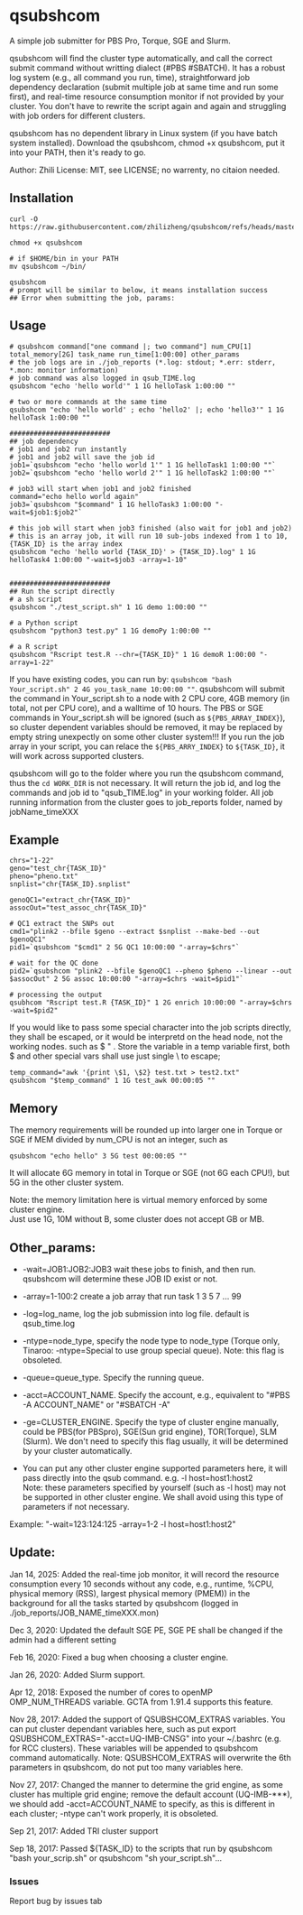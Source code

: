 # qsubshcom

A simple job submitter for PBS Pro, Torque, SGE and Slurm.

qsubshcom will find the cluster type automatically, and call the correct submit command without writting dialect (#PBS #SBATCH). It has a robust log system (e.g., all command you run, time), straightforward job dependency declaration (submit multiple job at same time and run some first), and real-time resource consumption monitor if not provided by your cluster. You don't have to rewrite the script again and again and struggling with job orders for different clusters.

qsubshcom has no dependent library in Linux system (if you have batch system installed). Download the qsubshcom, chmod +x qsubshcom, put it into your PATH, then it's ready to go. 

Author: Zhili
License: MIT, see LICENSE; no warrenty, no citaion needed.

## Installation
```{bash}
curl -O https://raw.githubusercontent.com/zhilizheng/qsubshcom/refs/heads/master/qsubshcom

chmod +x qsubshcom

# if $HOME/bin in your PATH
mv qsubshcom ~/bin/

qsubshcom
# prompt will be similar to below, it means installation success
## Error when submitting the job, params:
```

## Usage

```{bash}
# qsubshcom command["one command |; two command"] num_CPU[1] total_memory[2G] task_name run_time[1:00:00] other_params
# the job logs are in ./job_reports (*.log: stdout; *.err: stderr, *.mon: monitor information)
# job command was also logged in qsub_TIME.log
qsubshcom "echo 'hello world'" 1 1G helloTask 1:00:00 ""

# two or more commands at the same time
qsubshcom "echo 'hello world' ; echo 'hello2' |; echo 'hello3'" 1 1G helloTask 1:00:00 ""

#########################
## job dependency
# job1 and job2 run instantly
# job1 and job2 will save the job id
job1=`qsubshcom "echo 'hello world 1'" 1 1G helloTask1 1:00:00 ""`
job2=`qsubshcom "echo 'hello world 2'" 1 1G helloTask2 1:00:00 ""`

# job3 will start when job1 and job2 finished
command="echo hello world again"
job3=`qsubshcom "$command" 1 1G helloTask3 1:00:00 "-wait=$job1:$job2"`

# this job will start when job3 finished (also wait for job1 and job2)
# this is an array job, it will run 10 sub-jobs indexed from 1 to 10, {TASK_ID} is the array index
qsubshcom "echo 'hello world {TASK_ID}' > {TASK_ID}.log" 1 1G helloTask4 1:00:00 "-wait=$job3 -array=1-10"


#########################
## Run the script directly
# a sh script
qsubshcom "./test_script.sh" 1 1G demo 1:00:00 ""

# a Python script
qsubshcom "python3 test.py" 1 1G demoPy 1:00:00 ""

# a R script
qsubshcom "Rscript test.R --chr={TASK_ID}" 1 1G demoR 1:00:00 "-array=1-22"
```

If you have existing codes, you can run by: `qsubshcom "bash Your_script.sh" 2 4G you_task_name 10:00:00 ""`. qsubshcom will submit the command in Your\_script.sh to a node with 2 CPU core, 4GB memory (in total, not per CPU core), and a walltime of 10 hours.  The PBS or SGE commands in Your\_script.sh will be ignored (such as `${PBS_ARRAY_INDEX}`), so cluster dependent variables should be removed, it may be replaced by empty string unexpectly on some other cluster system!!! If you run the job array in your script, you can relace the `${PBS_ARRY_INDEX}` to `${TASK_ID}`, it will work across supported clusters. 

qsubshcom will go to the folder where you run the qsubshcom command, thus the `cd WORK_DIR` is not necessary. It will return the job id, and log the commands and job id to "qsub\_TIME.log" in your working folder. All job running information from the cluster goes to job\_reports folder, named by jobName\_timeXXX

## Example
```{bash}
chrs="1-22"
geno="test_chr{TASK_ID}"
pheno="pheno.txt"
snplist="chr{TASK_ID}.snplist"

genoQC1="extract_chr{TASK_ID}"
assocOut="test_assoc_chr{TASK_ID}"

# QC1 extract the SNPs out
cmd1="plink2 --bfile $geno --extract $snplist --make-bed --out $genoQC1"
pid1=`qsubshcom "$cmd1" 2 5G QC1 10:00:00 "-array=$chrs"`

# wait for the QC done
pid2=`qsubshcom "plink2 --bfile $genoQC1 --pheno $pheno --linear --out $assocOut" 2 5G assoc 10:00:00 "-array=$chrs -wait=$pid1"`

# processing the output
qsubhcom "Rscript test.R {TASK_ID}" 1 2G enrich 10:00:00 "-array=$chrs -wait=$pid2"

```

If you would like to pass some special character into the job scripts directly, they shall be escaped, or it would be interpretd on the head node, not the working nodes. such as $  " . Store the variable in a temp variable first, both $ and other special vars shall use just single \ to escape;

```{bash}
temp_command="awk '{print \$1, \$2} test.txt > test2.txt"
qsubshcom "$temp_command" 1 1G test_awk 00:00:05 ""
```

## Memory
The memory requirements will be rounded up into larger one in Torque or SGE if MEM divided by num\_CPU is not an integer, such as 
```
qsubshcom "echo hello" 3 5G test 00:00:05 "" 
```
It will allocate 6G memory in total in Torque or SGE (not 6G each CPU!), but 5G in the other cluster system.

Note: the memory limitation here is virtual memory enforced by some cluster engine.                                            
Just use 1G, 10M without B, some cluster does not accept GB or MB.                                                                       

## Other\_params:

* -wait=JOB1:JOB2:JOB3 wait these jobs to finish, and then run. qsubshcom will determine these JOB ID exist or not.                                                                                                                                         
* -array=1-100:2   create a job array that run task 1 3 5 7 ... 99                                                                                                                             
* -log=log\_name, log the job submission into log file. default is qsub\_time.log                                                                                                                
* -ntype=node\_type, specify the node type to node\_type (Torque only, Tinaroo: -ntype=Special to use group special queue). Note: this flag is obsoleted.                                                                                                                         
* -queue=queue\_type. Specify the running queue.                                                                                                                                                  
* -acct=ACCOUNT\_NAME. Specify the account, e.g., equivalent to "#PBS -A ACCOUNT\_NAME" or "#SBATCH -A"

* -ge=CLUSTER\_ENGINE. Specify the type of cluster engine manually, could be PBS(for PBSpro), SGE(Sun grid engine), TOR(Torque), SLM (Slurm). We don't need to specify this flag usually, it will be determined by your cluster automatically.

* You can put any other cluster engine supported parameters here, it will pass directly into the qsub command. e.g. -l host=host1:host2                                                        
Note: these parameters specified by yourself (such as -l host) may not be supported in other cluster engine. We shall avoid using this type of parameters if not necessary.

Example: "-wait=123:124:125 -array=1-2 -l host=host1:host2"                                                                                                                   

## Update:
Jan 14, 2025: Added the real-time job monitor, it will record the resource consumption every 10 seconds without any code, e.g., runtime, %CPU, physical memory (RSS), largest physical memory (PMEM)) in the background for all the tasks started by qsubshcom (logged in ./job\_reports/JOB\_NAME\_timeXXX.mon)

Dec 3,  2020: Updated the default SGE PE, SGE PE shall be changed if the admin had a different setting

Feb 16, 2020: Fixed a bug when choosing a cluster engine.

Jan 26, 2020: Added Slurm support.

Apr 12, 2018: Exposed the number of cores to openMP OMP\_NUM\_THREADS variable. GCTA from 1.91.4 supports this feature.

Nov 28, 2017: Added the support of QSUBSHCOM\_EXTRAS variables. You can put cluster dependant variables here, such as put export QSUBSHCOM\_EXTRAS="-acct=UQ-IMB-CNSG" into your ~/.bashrc (e.g. for RCC clusters). These variables will be appended to qsubshcom command automatically. Note: QSUBSHCOM\_EXTRAS will overwrite the 6th parameters in qsubshcom, do not put too many variables here.  

Nov 27, 2017: Changed the manner to determine the grid engine, as some cluster has multiple grid engine; remove the default account (UQ-IMB-\*\*\*), we should add -acct=ACCOUNT\_NAME to specify, as this is different in each cluster; -ntype can't work properly, it is obsoleted.

Sep 21, 2017: Added TRI cluster support

Sep 18, 2017: Passed ${TASK\_ID} to the scripts that run by qsubshcom "bash your\_scrip.sh" or qsubshcom "sh your\_script.sh"...

### Issues
Report bug by issues tab

